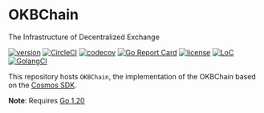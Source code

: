 # OKBChain
The Infrastructure of Decentralized Exchange


[![version](https://img.shields.io/github/tag/exfury/fuxchain.svg)](https://github.com/exfury/fuxchain/releases/latest)
[![CircleCI](https://circleci.com/gh/exfury/fuxchain/tree/dev.svg?style=shield)](https://circleci.com/gh/exfury/fuxchain/tree/dev)
[![codecov](https://codecov.io/gh/exfury/fuxchain/branch/master/graph/badge.svg)](https://codecov.io/gh/exfury/fuxchain)
[![Go Report Card](https://goreportcard.com/badge/github.com/exfury/fuxchain)](https://goreportcard.com/report/github.com/exfury/fuxchain)
[![license](https://img.shields.io/badge/license-Apache%202.0-green)](https://github.com/exfury/fuxchain/blob/dev/LICENSE)
[![LoC](https://tokei.rs/b1/github/exfury/fuxchain)](https://github.com/exfury/fuxchain)
[![GolangCI](https://golangci.com/badges/github.com/exfury/fuxchain.svg)](https://golangci.com/r/github.com/exfury/fuxchain)

This repository hosts `OKBChain`, the implementation of the OKBChain based on the [Cosmos SDK](https://github.com/cosmos/cosmos-sdk).

**Note**: Requires [Go 1.20](https://golang.org/dl/)




